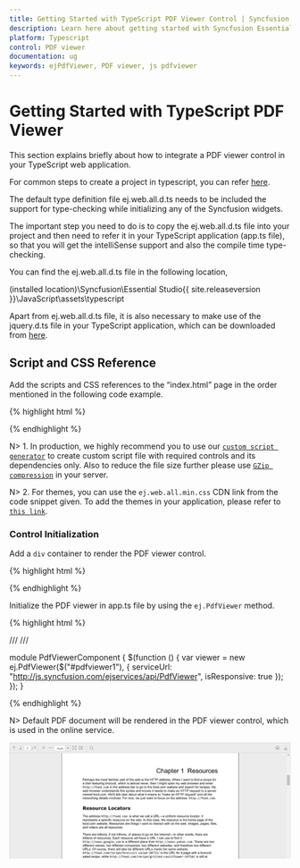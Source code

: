 ```yaml
---
title: Getting Started with TypeScript PDF Viewer Control | Syncfusion
description: Learn here about getting started with Syncfusion Essential TypeScript PDF Viewer Control, its elements, and more.
platform: Typescript
control: PDF viewer
documentation: ug
keywords: ejPdfViewer, PDF viewer, js pdfviewer
---
```


# Getting Started with TypeScript PDF Viewer

This section explains briefly about how to integrate a PDF viewer control in your TypeScript web application.

For common steps to create a project in typescript, you can refer [here](https://help.syncfusion.com/js/typescript).

The default type definition file ej.web.all.d.ts needs to be included the support for type-checking while initializing any of the Syncfusion widgets. 

The important step you need to do is to copy the ej.web.all.d.ts file into your project and then need to refer it in your TypeScript application (app.ts file), so that you will get the intelliSense support and also the compile time type-checking.

You can find the ej.web.all.d.ts file in the following location,

(installed location)\Syncfusion\Essential Studio\{{ site.releaseversion }}\JavaScript\assets\typescript

Apart from ej.web.all.d.ts file, it is also necessary to make use of the jquery.d.ts file in your TypeScript application, which can be downloaded from [here](https://github.com/DefinitelyTyped/DefinitelyTyped).

## Script and CSS Reference

Add the scripts and CSS references to the “index.html” page in the order mentioned in the following code example.

{% highlight html %}

<!DOCTYPE html>
<html>
<head>
    <link href="http://cdn.syncfusion.com/{{ site.releaseversion }}/js/web/bootstrap-theme/ej.web.all.min.css" rel="stylesheet" />
    <script src="https://code.jquery.com/jquery-3.0.0.min.js"></script>
    <script src="http://cdn.syncfusion.com/js/assets/external/jsrender.min.js" type="text/javascript"></script>
    <script src="https://ajax.aspnetcdn.com/ajax/jquery.validate/1.14.0/jquery.validate.min.js"></script>
    <script src="http://cdn.syncfusion.com/{{ site.releaseversion }}/js/web/ej.web.all.min.js" type="text/javascript"></script>
    <script src="app.js"></script>
</head>
<body>
</body>
</html>

{% endhighlight %}

N> 1. In production, we highly recommend you to use our [`custom script generator`](http://help.syncfusion.com/js/custom-script-generator) to create custom script file with required controls and its dependencies only. Also to reduce the file size further please use [`GZip compression`](https://developers.google.com/web/fundamentals/performance/optimizing-content-efficiency/optimize-encoding-and-transfer?hl=en) in your server.

N> 2. For themes, you can use the `ej.web.all.min.css` CDN link from the code snippet given. To add the themes in your application, please refer to [`this link`](http://help.syncfusion.com/js/theming-in-essential-javascript-components).


### Control Initialization

Add a `div` container to render the PDF viewer control.

{% highlight html %}

<!DOCTYPE html>
<html>    
     <body>
         <div id="pdfviewer1"></div>
     </body>
</html>

{% endhighlight %}

Initialize the PDF viewer in app.ts file by using the `ej.PdfViewer` method.

{% highlight html %}

/// <reference path="../tsfiles/jquery.d.ts"></reference>
/// <reference path="../tsfiles/ej.web.all.d.ts"></reference>

module PdfViewerComponent {
    $(function () {
        var viewer = new ej.PdfViewer($("#pdfviewer1"), {
            serviceUrl: "http://js.syncfusion.com/ejservices/api/PdfViewer",
            isResponsive: true
        });
    });
}

{% endhighlight %}


N> Default PDF document will be rendered in the PDF viewer control, which is used in the online service.

![TypeScript PDF Viewer Getting Started](getting-started_images/pdfviewer.png)


